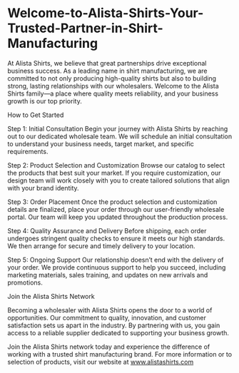 # Welcome-to-Alista-Shirts-Your-Trusted-Partner-in-Shirt-Manufacturing
At Alista Shirts, we believe that great partnerships drive exceptional business success. As a leading name in shirt manufacturing, we are committed to not only producing high-quality shirts but also to building strong, lasting relationships with our wholesalers. Welcome to the Alista Shirts family—a place where quality meets reliability, and your business growth is our top priority.

How to Get Started

Step 1: Initial Consultation Begin your journey with Alista Shirts by reaching out to our dedicated wholesale team. We will schedule an initial consultation to understand your business needs, target market, and specific requirements.

Step 2: Product Selection and Customization Browse our catalog to select the products that best suit your market. If you require customization, our design team will work closely with you to create tailored solutions that align with your brand identity.

Step 3: Order Placement Once the product selection and customization details are finalized, place your order through our user-friendly wholesale portal. Our team will keep you updated throughout the production process.

Step 4: Quality Assurance and Delivery Before shipping, each order undergoes stringent quality checks to ensure it meets our high standards. We then arrange for secure and timely delivery to your location.

Step 5: Ongoing Support Our relationship doesn’t end with the delivery of your order. We provide continuous support to help you succeed, including marketing materials, sales training, and updates on new arrivals and promotions.

Join the Alista Shirts Network

Becoming a wholesaler with Alista Shirts opens the door to a world of opportunities. Our commitment to quality, innovation, and customer satisfaction sets us apart in the industry. By partnering with us, you gain access to a reliable supplier dedicated to supporting your business growth.

Join the Alista Shirts network today and experience the difference of working with a trusted shirt manufacturing brand. For more information or to selection of products, visit our website at www.alistashirts.com
